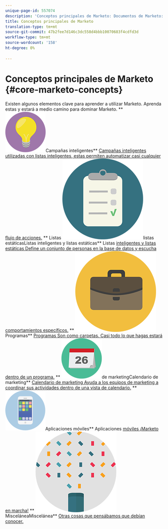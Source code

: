```yaml
---
unique-page-id: 557074
description: 'Conceptos principales de Marketo: Documentos de Marketo: documentación del producto'
title: Conceptos principales de Marketo
translation-type: tm+mt
source-git-commit: 47b2fee7d146c3dc558d4bbb10070683f4cdfd3d
workflow-type: tm+mt
source-wordcount: '158'
ht-degree: 0%

---
```



# Conceptos principales de Marketo {#core-marketo-concepts}

Existen algunos elementos clave para aprender a utilizar Marketo. Aprenda estas y estará a medio camino para dominar Marketo.
** ![Campañas inteligentes](assets/seo-01.png)Campañas inteligentes** [Campañas inteligentes utilizadas con listas inteligentes, estas permiten automatizar casi cualquier flujo de acciones.](https://docs.marketo.com/display/DOCS/Smart+Campaigns)     ** Listas  ![inteligentes y ](assets/office-35.png)listas estáticasListas inteligentes y listas estáticas** Listas  [inteligentes y listas estáticas Define un conjunto de personas en la base de datos y escucha comportamientos específicos.](https://docs.marketo.com/display/DOCS/Smart+Lists+and+Static+Lists)     **  ![](assets/office-02.png)Programas**  [Programas Son como carpetas. Casi todo lo que hagas estará dentro de un programa.](https://docs.marketo.com/display/DOCS/Programs)     **  ![Calendario ](assets/office-10.png)de marketingCalendario de marketing**  [Calendario de marketing Ayuda a los equipos de marketing a coordinar sus actividades dentro de una vista de calendario.](https://docs.marketo.com/display/DOCS/Marketing+Calendar)     **  ![Aplicaciones móviles ](assets/mobile-apps.png)Aplicaciones móviles** Aplicaciones  [móviles ¡Marketo en marcha!](core-marketo-concepts/mobile-apps.md)     **  ![](assets/party-11.png)MisceláneaMiscelánea**  [Otras cosas que pensábamos que debían conocer.](https://docs.marketo.com/display/DOCS/Miscellaneous)